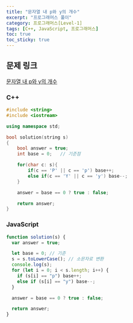 ```yaml
---
title: "문자열 내 p와 y의 개수"
excerpt: "프로그래머스 풀이"
category: 프로그래머스[Level-1]
tags: [C++, JavaScript, 프로그래머스]
toc: true
toc_sticky: true
---
```


## 문제 링크

[문자열 내 p와 y의 개수](https://programmers.co.kr/learn/courses/30/lessons/12916)

### C++

```cpp
#include <string>
#include <iostream>

using namespace std;

bool solution(string s)
{
    bool answer = true;
    int base = 0;   // 기준점

    for(char c: s){
        if(c == 'P' || c == 'p') base++;
        else if(c == 'Y' || c == 'y') base--;
    }

    answer = base == 0 ? true : false;

    return answer;
}
```

### JavaScript

```js
function solution(s) {
  var answer = true;

  let base = 0; // 기준
  s = s.toLowerCase(); // 소문자로 변환
  console.log(s);
  for (let i = 0; i < s.length; i++) {
    if (s[i] == "p") base++;
    else if (s[i] == "y") base--;
  }

  answer = base == 0 ? true : false;

  return answer;
}
```

